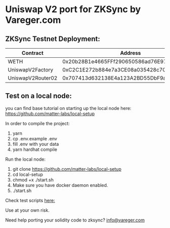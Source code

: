 # Uniswap V2 port for ZKSync by Vareger.com

## ZKSync Testnet Deployment:

| Contract | Address |
| ----------- | ----------- |
| WETH | 0x20b28B1e4665FFf290650586ad76E977EAb90c5D |
| UniswapV2Factory | 0xC2C1E272b884e7a3CE08a035428c7CB1f51cb60e |
| UniswapV2Router02 | 0x707413d632138E4a123A2BD55DbF9a46827708EB |

## Test on a local node: 
you can find base tutorial on starting up the local node here:
https://github.com/matter-labs/local-setup

In order to compile the project:
1. yarn
1. cp .env.example .env
1. fill .env with your data
1. yarn hardhat compile

Run the local node:
1. git clone https://github.com/matter-labs/local-setup
1. cd local-setup
1. chmod +x ./start.sh
1. Make sure you have docker daemon enabled. 
1. ./start.sh

Check test scripts [here:](./deploy/zksync2local/)

Use at your own risk.

Need help porting your solidity code to zksync? [info@vareger.com](mailto:info@vareger.com)
